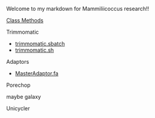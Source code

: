 Welcome to my markdown for Mammiliicoccus research!!


[Class Methods](https://github.com/biol726314/MamiliicoccusResearch/blob/main/ClassProcess/ClassProcesses.md)


Trimmomatic
* [trimmomatic.sbatch](https://github.com/biol726314/MamiliicoccusResearch/blob/main/Scripts/trimmomatic.sbatch)
* [trimmomatic.sh](https://github.com/biol726314/MamiliicoccusResearch/blob/main/Scripts/trimmomatic.sh)


Adaptors
* [MasterAdaptor.fa](https://github.com/biol726314/MamiliicoccusResearch/blob/main/TrimmomaticAdapters/MasterAdaptor.fa)

Porechop

maybe galaxy


Unicycler